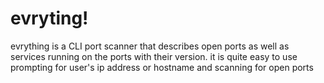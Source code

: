 # evryting!
evrything is a CLI port scanner that describes open ports as well as services running on the ports with their version. it is quite easy to use prompting for user's  ip address or hostname and scanning for open ports 
